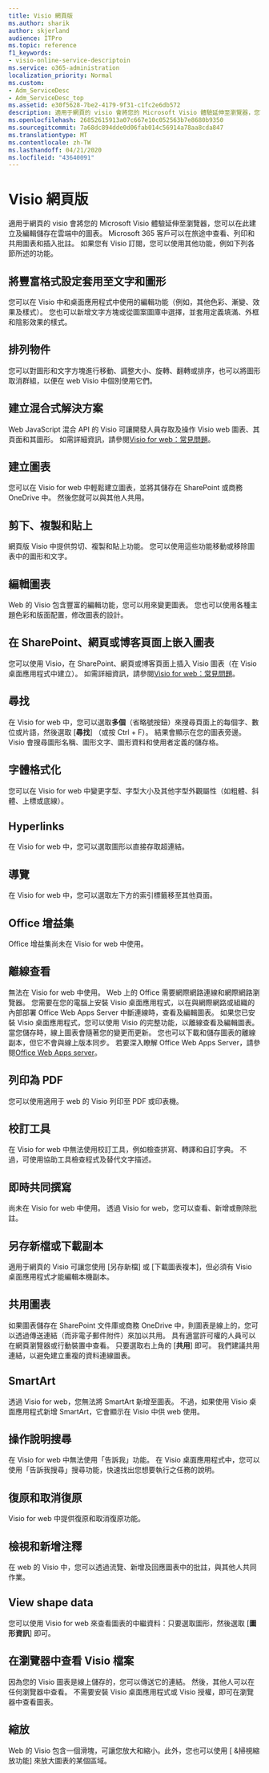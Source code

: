 ```yaml
---
title: Visio 網頁版
ms.author: sharik
author: skjerland
audience: ITPro
ms.topic: reference
f1_keywords:
- visio-online-service-descriptoin
ms.service: o365-administration
localization_priority: Normal
ms.custom:
- Adm_ServiceDesc
- Adm_ServiceDesc_top
ms.assetid: e30f5628-7be2-4179-9f31-c1fc2e6db572
description: 適用于網頁的 visio 會將您的 Microsoft Visio 體驗延伸至瀏覽器，您可以在此建立及編輯儲存在雲端中的圖表。 Microsoft 365 客戶可以在旅途中查看、列印和共用圖表和插入批註。
ms.openlocfilehash: 26852615913a07c667e10c052563b7e8680b9350
ms.sourcegitcommit: 7a68dc894dde0d06fab014c56914a78aa8cda847
ms.translationtype: MT
ms.contentlocale: zh-TW
ms.lasthandoff: 04/21/2020
ms.locfileid: "43640091"
---
```

# <a name="visio-for-the-web"></a>Visio 網頁版

適用于網頁的 visio 會將您的 Microsoft Visio 體驗延伸至瀏覽器，您可以在此建立及編輯儲存在雲端中的圖表。 Microsoft 365 客戶可以在旅途中查看、列印和共用圖表和插入批註。 如果您有 Visio 訂閱，您可以使用其他功能，例如下列各節所述的功能。
  
## <a name="apply-rich-formatting-to-text-and-shapes"></a>將豐富格式設定套用至文字和圖形

您可以在 Visio 中和桌面應用程式中使用的編輯功能（例如，其他色彩、漸變、效果及樣式）。 您也可以新增文字方塊或從圖案圖庫中選擇，並套用定義填滿、外框和陰影效果的樣式。
  
## <a name="arrange-objects"></a>排列物件

您可以對圖形和文字方塊進行移動、調整大小、旋轉、翻轉或排序，也可以將圖形取消群組，以便在 web Visio 中個別使用它們。
  
## <a name="build-mashup-solutions"></a>建立混合式解決方案

Web JavaScript 混合 API 的 Visio 可讓開發人員存取及操作 Visio web 圖表、其頁面和其圖形。 如需詳細資訊，請參閱[Visio for web：常見問題](https://support.office.com/article/e6647040-2fca-42ec-9fa5-d16a4e39e0ee)。
  
## <a name="create-diagrams"></a>建立圖表

您可以在 Visio for web 中輕鬆建立圖表，並將其儲存在 SharePoint 或商務 OneDrive 中。 然後您就可以與其他人共用。
  
## <a name="cut-copy-and-paste"></a>剪下、複製和貼上

網頁版 Visio 中提供剪切、複製和貼上功能。 您可以使用這些功能移動或移除圖表中的圖形和文字。
  
## <a name="edit-diagrams"></a>編輯圖表

Web 的 Visio 包含豐富的編輯功能，您可以用來變更圖表。 您也可以使用各種主題色彩和版面配置，修改圖表的設計。
  
## <a name="embed-diagram-in-a-sharepoint-web-or-blog-page"></a>在 SharePoint、網頁或博客頁面上嵌入圖表

您可以使用 Visio，在 SharePoint、網頁或博客頁面上插入 Visio 圖表（在 Visio 桌面應用程式中建立）。 如需詳細資訊，請參閱[Visio for web：常見問題](https://support.office.com/article/e6647040-2fca-42ec-9fa5-d16a4e39e0ee)。
  
## <a name="find"></a>尋找

在 Visio for web 中，您可以選取**多個**（省略號按鈕）來搜尋頁面上的每個字、數位或片語，然後選取 [**尋找**] （或按 Ctrl + F）。 結果會顯示在您的圖表旁邊。 Visio 會搜尋圖形名稱、圖形文字、圖形資料和使用者定義的儲存格。
  
## <a name="font-formatting"></a>字體格式化

您可以在 Visio for web 中變更字型、字型大小及其他字型外觀屬性（如粗體、斜體、上標或底線）。
  
## <a name="hyperlinks"></a>Hyperlinks

在 Visio for web 中，您可以選取圖形以直接存取超連結。
  
## <a name="navigation"></a>導覽

在 Visio for web 中，您可以選取左下方的索引標籤移至其他頁面。
  
## <a name="office-add-ins"></a>Office 增益集

Office 增益集尚未在 Visio for web 中使用。
  
## <a name="offline-viewing"></a>離線查看

無法在 Visio for web 中使用。 Web 上的 Office 需要網際網路連線和網際網路瀏覽器。 您需要在您的電腦上安裝 Visio 桌面應用程式，以在與網際網路或組織的內部部署 Office Web Apps Server 中斷連線時，查看及編輯圖表。 如果您已安裝 Visio 桌面應用程式，您可以使用 Visio 的完整功能，以離線查看及編輯圖表。 當您儲存時，線上圖表會隨著您的變更而更新。 您也可以下載和儲存圖表的離線副本，但它不會與線上版本同步。 若要深入瞭解 Office Web Apps Server，請參閱[Office Web Apps server](https://docs.microsoft.com/webappsserver/how-office-web-apps-work-on-premises-with-sharepoint-2013)。
  
## <a name="print-to-pdf"></a>列印為 PDF

您可以使用適用于 web 的 Visio 列印至 PDF 或印表機。
  
## <a name="proofing-tools"></a>校訂工具

在 Visio for web 中無法使用校訂工具，例如檢查拼寫、轉譯和自訂字典。 不過，可使用協助工具檢查程式及替代文字描述。
  
## <a name="real-time-co-authoring"></a>即時共同撰寫

尚未在 Visio for web 中使用。 透過 Visio for web，您可以查看、新增或刪除批註。
  
## <a name="save-as-or-download-a-copy"></a>另存新檔或下載副本

適用于網頁的 Visio 可讓您使用 [另存新檔] 或 [下載圖表複本]，但必須有 Visio 桌面應用程式才能編輯本機副本。
  
## <a name="share-a-diagram"></a>共用圖表

如果圖表儲存在 SharePoint 文件庫或商務 OneDrive 中，則圖表是線上的，您可以透過傳送連結（而非電子郵件附件）來加以共用。 具有適當許可權的人員可以在網頁瀏覽器或行動裝置中查看。 只要選取右上角的 [**共用**] 即可。 我們建議共用連結，以避免建立重複的資料連線圖表。
  
## <a name="smartart"></a>SmartArt

透過 Visio for web，您無法將 SmartArt 新增至圖表。 不過，如果使用 Visio 桌面應用程式新增 SmartArt，它會顯示在 Visio 中供 web 使用。
  
## <a name="tell-me"></a>操作說明搜尋

在 Visio for web 中無法使用「告訴我」功能。 在 Visio 桌面應用程式中，您可以使用「告訴我搜尋」搜尋功能，快速找出您想要執行之任務的說明。
  
## <a name="undo-and-redo"></a>復原和取消復原

Visio for web 中提供復原和取消復原功能。
  
## <a name="view-and-add-comments"></a>檢視和新增注釋

 在 web 的 Visio 中，您可以透過流覽、新增及回應圖表中的批註，與其他人共同作業。 
  
## <a name="view-shape-data"></a>View shape data

您可以使用 Visio for web 來查看圖表的中繼資料：只要選取圖形，然後選取 [**圖形資訊**] 即可。
  
## <a name="view-visio-files-in-the-browser"></a>在瀏覽器中查看 Visio 檔案

因為您的 Visio 圖表是線上儲存的，您可以傳送它的連結。 然後，其他人可以在任何瀏覽器中查看。 不需要安裝 Visio 桌面應用程式或 Visio 授權，即可在瀏覽器中查看圖表。
  
## <a name="zoom"></a>縮放

Web 的 Visio 包含一個滑塊，可讓您放大和縮小。此外，您也可以使用 [ &amp;掃視縮放功能] 來放大圖表的某個區域。
  
